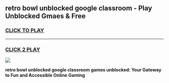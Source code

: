 
## retro bowl unblocked google classroom - Play Unblocked Gmaes & Free
<h3>
<a href="https://news.freeplayer.one?title=retro_bowl_unblocked_google_classroom&ref=16F">CLICK TO PLAY</a></h3>
<hr>

<h3>
<a href="https://news.freeplayer.one?title=retro_bowl_unblocked_google_classroom&ref=16F">CLICK 2 PLAY</a>
  
</h3>

<a href="https://news.freeplayer.one?title=retro_bowl_unblocked_google_classroom&ref=16F/"><img src="https://clearcache.store/games.png"></a>


**retro bowl unblocked google classroom games unblocked: Your Gateway to Fun and Accessible Online Gaming**
